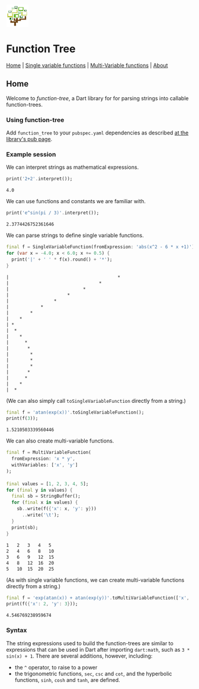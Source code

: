 ![](logo.png)

# Function Tree

[Home](home.md) | [Single variable functions](svf.md) | [Multi-Variable functions](mvf.md) | [About](about.md) 


## Home

Welcome to *function-tree*, a Dart library for for parsing strings into callable function-trees.

### Using function-tree

Add `function_tree` to your `pubspec.yaml` dependencies as described [at the library's pub page](https://pub.dev/packages/function_tree#-installing-tab-).

### Example session

We can interpret strings as mathematical expressions.

```dart
print('2+2'.interpret());

```


```text
4.0

```


We can use functions and constants we are familiar with.

```dart
print('e^sin(pi / 3)'.interpret()); 

```


```text
2.3774426752361646

```


We can parse strings to define single variable functions.

```dart
final f = SingleVariableFunction(fromExpression: 'abs(x^2 - 6 * x +1)');
for (var x = -4.0; x < 6.0; x += 0.5) {
  print('|' + ' ' * f(x).round() + '*');
}

```


```text
|                                         *
|                                  *
|                            *
|                      *
|                 *
|            *
|        *
|    *
| *
|  *
|    *
|      *
|       *
|        *
|        *
|        *
|       *
|      *
|    *
|  *

```


(We can also simply call `toSingleVariableFunction` directly
from a string.)

```dart
final f = 'atan(exp(x))'.toSingleVariableFunction();
print(f(3));

```


```text
1.5210503339560446

```


We can also create multi-variable functions.

```dart
final f = MultiVariableFunction(
  fromExpression: 'x * y',
  withVariables: ['x', 'y']
);

final values = [1, 2, 3, 4, 5];
for (final y in values) {
  final sb = StringBuffer();
  for (final x in values) {
    sb..write(f({'x': x, 'y': y}))
      ..write('\t');
  }
  print(sb);
}

```


```text
1	2	3	4	5	
2	4	6	8	10	
3	6	9	12	15	
4	8	12	16	20	
5	10	15	20	25	

```


(As with single variable functions, we can create multi-variable functions directly from a string.)

```dart
final f = 'exp(atan(x)) + atan(exp(y))'.toMultiVariableFunction(['x', 'y']);
print(f({'x': 2, 'y': 3}));

```


```text
4.546769238959674

```



### Syntax

The string expressions used to build the function-trees are similar to expressions that can be used in Dart after importing `dart:math`, such as `3 * sin(x) + 1`. There are several additions, however, including:

* the `^` operator, to raise to a power
* the trigonometric functions, `sec`, `csc` and `cot`, and the hyperbolic functions, `sinh`, `cosh` and `tanh`, are defined.
